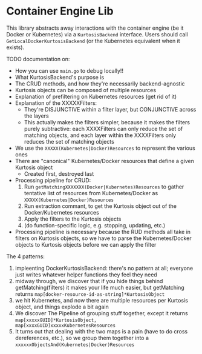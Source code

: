 Container Engine Lib
====================
This library abstracts away interactions with the container engine (be it Docker or Kubernetes) via a `KurtosisBackend` interface. Users should call `GetLocalDockerKurtosisBackend` (or the Kubernetes equivalent when it exists).

TODO documentation on:
* How you can use `main.go` to debug locally!!
* What KurtosisBackend's purpose is
* The CRUD methods, and how they're necessarily backend-agnostic
* Kurtosis objects can be composed of multiple resources
* Explanation of prefiltering on Kubernetes resources (get rid of it)
* Explanation of the XXXXXFilters:
    * They're DISJUNCTIVE within a filter layer, but CONJUNCTIVE across the layers
    * This actually makes the filters simpler, because it makes the filters purely subtractive: each XXXXFilters can only reduce the set of matching objects, and each layer within the XXXXFilters only reduces the set of matching objects
* We use the `XXXXX(Kubernetes|Docker)Resources` to represent the various ones
* There are "canonical" Kubernetes/Docker resources that define a given Kurtosis object
    * Created first, destroyed last
* Processing pipeline for CRUD:
    1. Run `getMatchingXXXXXXX(Docker|Kubernetes)Resources` to gather tentative list of resources from Kubernetes/Docker as `XXXXX(Kubernetes|Docker)Resources`
    1. Run extraction commant, to get the Kurtosis object out of the Docker/Kubernetes resources
    1. Apply the filters to the Kurtosis objects
    1. (do function-specific logic, e.g. stopping, updating, etc.)
* Processing pipeline is necessary because the RUD methods all take in filters on Kurtosis objects, so we have to parse the Kubernetes/Docker objects to Kurtosis objects before we can apply the filter

The 4 patterns:
1. impleenting DockerKurtosisBackend: there's no pattern at all; everyone just writes whatever helper functions they feel they need
2. midway through, we discover that if you hide things behind getMatching(filters) it makes your life much easier, but getMatching returns `map[docker-resource-id-as-string]*KurtosisObject`
3. we hit Kubernetes, and now there are multiple resources per Kurtosis object, and things explode a bit again
4. We discover The Pipeline of grouping stuff together, except it returns `map[xxxxxGUID]*KurtosisObject, map[xxxxGUID]xxxxxKubernetesResources`
5. It turns out that dealing with the two maps is a pain (have to do cross dereferences, etc.), so we group them together into a `xxxxxxObjectsAnd(Kubernetes|Docker)Resources`
